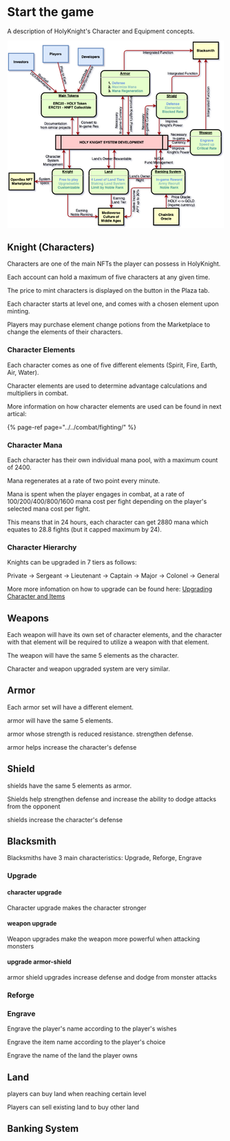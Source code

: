 # Start the game

A description of HolyKnight's Character and Equipment concepts.

![](../assets/overview.png)

## Knight (Characters)

Characters are one of the main NFTs the player can possess in HolyKnight. 

Each account can hold a maximum of five characters at any given time.

The price to mint characters is displayed on the button in the Plaza tab.

Each character starts at level one, and comes with a chosen element upon minting.

Players may purchase element change potions from the Marketplace to change the elements of their characters.

### Character Elements

Each character comes as one of five different elements \(Spirit, Fire, Earth, Air, Water\).

Character elements are used to determine advantage calculations and multipliers in combat.

More information on how character elements are used can be found in next artical:

{% page-ref page="../../combat/fighting/" %}

### Character Mana

Each character has their own individual mana pool, with a maximum count of 2400.

Mana regenerates at a rate of two point every minute.

Mana is spent when the player engages in combat, at a rate of 100/200/400/800/1600 mana cost per fight depending on the player's selected mana cost per fight.

This means that in 24 hours, each character can get 2880 mana which equates to 28.8 fights (but it capped maximum by 24).

### Character Hierarchy

Knights can be upgraded in 7 tiers as follows:

Private -> Sergeant -> Lieutenant -> Captain -> Major -> Colonel -> General

More more infomation on how to upgrade can be found here: [Upgrading Character and Items](../)

## Weapons

Each weapon will have its own set of character elements, and the character with that element will be required to utilize a weapon with that element.

The weapon will have the same 5 elements as the character.

Character and weapon upgraded system are very similar.

## Armor
Each armor set will have a different element.

armor will have the same 5 elements.

armor whose strength is reduced resistance. strengthen defense.

armor helps increase the character's defense

## Shield
shields have the same 5 elements as armor.

Shields help strengthen defense and increase the ability to dodge attacks from the opponent

shields increase the character's defense

## Blacksmith
Blacksmiths have 3 main characteristics: Upgrade, Reforge, Engrave

### Upgrade

#### character upgrade

Character upgrade makes the character stronger

#### weapon upgrade

Weapon upgrades make the weapon more powerful when attacking monsters

#### upgrade armor-shield

armor shield upgrades increase defense and dodge from monster attacks

### Reforge

### Engrave
Engrave the player's name according to the player's wishes

Engrave the item name according to the player's choice

Engrave the name of the land the player owns

## Land

players can buy land when reaching certain level

Players can sell existing land to buy other land


## Banking System

